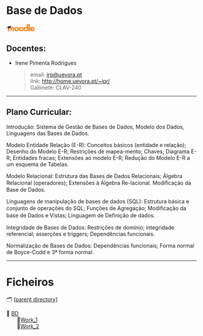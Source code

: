 # Base de Dados 
[ <img width="75px" src="https://github.com/GBarradas/GBarradas/blob/main/img/moodle.png?raw=true">](https://www.moodle.uevora.pt/2122/course/view.php?id=259)
## Docentes:
- Irene Pimenta Rodrigues
  > email: [irp@uevora.pt](irp@uevora.pt)  
    link: [http://home.uevora.pt/~ipr/ ](http://home.uevora.pt/~ipr/ )   
    Gabinete: CLAV-240
    
---
## Plano Curricular:
<p> 
Introdução: Sistema de Gestão de Bases de Dados, Modelo dos Dados, Linguagens das Bases de Dados. </p>
<p>Modelo Entidade Relação (E-R): Conceitos básicos (entidade e relação); Desenho do Modelo E-R; Restrições de mapea-mento; Chaves; Diagrama E-R; Entidades fracas; Extensões ao modelo E-R; Redução do Modelo E-R a um esquema de Tabelas.</p> 
<p>Modelo Relacional: Estrutura das Bases de Dados Relacionais; Álgebra Relacional (operadores); Extensões à Álgebra Re-lacional. Modiﬁcação da Base de Dados.</p>
<p>Linguagens de manipulação de bases de dados (SQL): Estrutura básica e conjunto de operações do SQL; Funções de Agregação; Modiﬁcação da base de Dados e Vistas; Linguagem de Deﬁnição de dados.</p>
<p>Integridade de Bases de Dados: Restrições de domínio; integridade referencial; asserções e triggers; Dependências funcionais.  </p>
<p>Normalização de Bases de Dados: Dependências funcionais; Forma normal de Boyce-Codd e 3ª forma normal.</p>  

---  

# Ficheiros  

🗂 [[parent directory]](..)  

📂 [BD]()   
&emsp;&emsp;🔗[Work_1](../../BD_Work_1/)  
&emsp;&emsp;🔗[Work_2](../../BD_Work_2/)   
<style>
     .red{
         color: red;
     }
    .markdown-body blockquote {
        background:rgb(140 143 147 / 17%);
        padding: 0 1em;
        padding: 0 1em;
        color: #000000;
        border-left: 0.25em solid #007fff;
    }   
 </style>
 <link rel="icon" href="../uevora.png">

